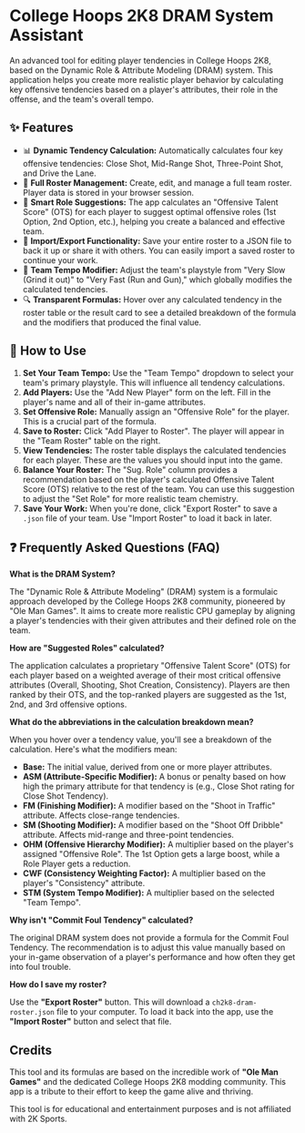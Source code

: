 # College Hoops 2K8 DRAM System Assistant

An advanced tool for editing player tendencies in College Hoops 2K8, based on the Dynamic Role & Attribute Modeling (DRAM) system. This application helps you create more realistic player behavior by calculating key offensive tendencies based on a player's attributes, their role in the offense, and the team's overall tempo.

## ✨ Features

-   📊 **Dynamic Tendency Calculation:** Automatically calculates four key offensive tendencies: Close Shot, Mid-Range Shot, Three-Point Shot, and Drive the Lane.
-   📝 **Full Roster Management:** Create, edit, and manage a full team roster. Player data is stored in your browser session.
-   🧠 **Smart Role Suggestions:** The app calculates an "Offensive Talent Score" (OTS) for each player to suggest optimal offensive roles (1st Option, 2nd Option, etc.), helping you create a balanced and effective team.
-   💾 **Import/Export Functionality:** Save your entire roster to a JSON file to back it up or share it with others. You can easily import a saved roster to continue your work.
-   🚀 **Team Tempo Modifier:** Adjust the team's playstyle from "Very Slow (Grind it out)" to "Very Fast (Run and Gun)," which globally modifies the calculated tendencies.
-   🔍 **Transparent Formulas:** Hover over any calculated tendency in the roster table or the result card to see a detailed breakdown of the formula and the modifiers that produced the final value.

## 🚀 How to Use

1.  **Set Your Team Tempo:** Use the "Team Tempo" dropdown to select your team's primary playstyle. This will influence all tendency calculations.
2.  **Add Players:** Use the "Add New Player" form on the left. Fill in the player's name and all of their in-game attributes.
3.  **Set Offensive Role:** Manually assign an "Offensive Role" for the player. This is a crucial part of the formula.
4.  **Save to Roster:** Click "Add Player to Roster". The player will appear in the "Team Roster" table on the right.
5.  **View Tendencies:** The roster table displays the calculated tendencies for each player. These are the values you should input into the game.
6.  **Balance Your Roster:** The "Sug. Role" column provides a recommendation based on the player's calculated Offensive Talent Score (OTS) relative to the rest of the team. You can use this suggestion to adjust the "Set Role" for more realistic team chemistry.
7.  **Save Your Work:** When you're done, click "Export Roster" to save a `.json` file of your team. Use "Import Roster" to load it back in later.

## ❓ Frequently Asked Questions (FAQ)

**What is the DRAM System?**

The "Dynamic Role & Attribute Modeling" (DRAM) system is a formulaic approach developed by the College Hoops 2K8 community, pioneered by "Ole Man Games". It aims to create more realistic CPU gameplay by aligning a player's tendencies with their given attributes and their defined role on the team.

**How are "Suggested Roles" calculated?**

The application calculates a proprietary "Offensive Talent Score" (OTS) for each player based on a weighted average of their most critical offensive attributes (Overall, Shooting, Shot Creation, Consistency). Players are then ranked by their OTS, and the top-ranked players are suggested as the 1st, 2nd, and 3rd offensive options.

**What do the abbreviations in the calculation breakdown mean?**

When you hover over a tendency value, you'll see a breakdown of the calculation. Here's what the modifiers mean:
-   **Base:** The initial value, derived from one or more player attributes.
-   **ASM (Attribute-Specific Modifier):** A bonus or penalty based on how high the primary attribute for that tendency is (e.g., Close Shot rating for Close Shot Tendency).
-   **FM (Finishing Modifier):** A modifier based on the "Shoot in Traffic" attribute. Affects close-range tendencies.
-   **SM (Shooting Modifier):** A modifier based on the "Shoot Off Dribble" attribute. Affects mid-range and three-point tendencies.
-   **OHM (Offensive Hierarchy Modifier):** A multiplier based on the player's assigned "Offensive Role". The 1st Option gets a large boost, while a Role Player gets a reduction.
-   **CWF (Consistency Weighting Factor):** A multiplier based on the player's "Consistency" attribute.
-   **STM (System Tempo Modifier):** A multiplier based on the selected "Team Tempo".

**Why isn't "Commit Foul Tendency" calculated?**

The original DRAM system does not provide a formula for the Commit Foul Tendency. The recommendation is to adjust this value manually based on your in-game observation of a player's performance and how often they get into foul trouble.

**How do I save my roster?**

Use the **"Export Roster"** button. This will download a `ch2k8-dram-roster.json` file to your computer. To load it back into the app, use the **"Import Roster"** button and select that file.

## Credits

This tool and its formulas are based on the incredible work of **"Ole Man Games"** and the dedicated College Hoops 2K8 modding community. This app is a tribute to their effort to keep the game alive and thriving.

This tool is for educational and entertainment purposes and is not affiliated with 2K Sports.
